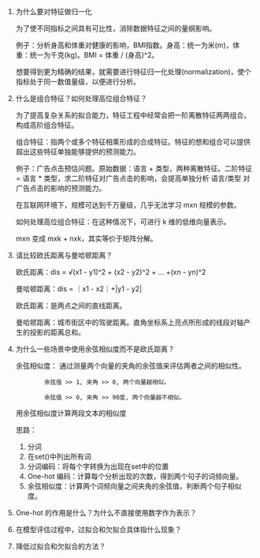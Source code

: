 
1.  为什么要对特征做归一化

    为了使不同指标之间具有可比性，消除数据特征之间的量纲影响。
    
    例子：分析身高和体重对健康的影响，BMI指数。身高：统一为米(m)，体重：统一为千克(kg)。BMI = 体重 / (身高)^2。

    想要得到更为精确的结果，就需要进行特征归一化处理(normalization)，使个指标处于同一数值量级，以便进行分析。


2.  什么是组合特征？如何处理高位组合特征？
    
    为了提高复杂关系的拟合能力，特征工程中经常会把一阶离散特征两两组合，构成高阶组合特征。

    组合特征：指两个或多个特征相乘形成的合成特征。特征的想和组合可以提供超出这些特征单独能够提供的预测能力。

    例子：广告点击预估问题。原始数据：语言 + 类型，两种离散特征。二阶特征 = 语言 * 类型，求二阶特征对广告点击的影响，会提高单独分析 语言/类型 对广告点击的影响的预测能力。

    在互联网环境下，规模可达到千万量级，几乎无法学习 mxn 规模的参数。

    如何处理高位组合特征：在这种情况下，可进行 k 维的低维向量表示。

    mxn 变成 mxk + nxk，其实等价于矩阵分解。


3.  请比较欧氏距离与曼哈顿距离？

    欧氏距离：dis = √(x1 - y1)^2 + (x2 - y2)^2 + ... +(xn - yn)^2

    曼哈顿距离：dis = ｜x1 - x2｜+|y1 - y2|

    欧氏距离：是两点之间的直线距离。

    曼哈顿距离：城市街区中的驾驶距离。直角坐标系上亮点所形成的线段对轴产生的投影的距离总和。


4.  为什么一些场景中使用余弦相似度而不是欧氏距离？

    余弦相似度：  通过测量两个向量的夹角的余弦值来评估两者之间的相似性。
                
                余弦值 >> 1, 夹角 >> 0, 两个向量越相似。

                余弦值 >> 0, 夹角 >> 90度, 两个向量越不相似。
    
    用余弦相似度计算两段文本的相似度
    
    思路：

    1.  分词
    2.  在set()中列出所有词
    3.  分词编码：将每个字转换为出现在set中的位置
    4.  One-hot 编码：计算每个分析出现的次数，得到两个句子的词频向量。
    5.  余弦相似度：计算两个词频向量之间夹角的余弦值，判断两个句子相似度。



5.  One-hot 的作用是什么？为什么不直接使用数字作为表示？

6.  在模型评估过程中，过拟合和欠拟合具体指什么现象？

7.  降低过拟合和欠拟合的方法？